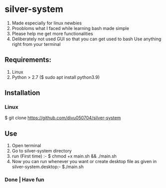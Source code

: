 # silver-system
1. Made especially for linux newbies
2. Proobloms what I faced while learning bash made simple
3. Please help me get more functionalities
4. Deliberately not used GUI so that you can get used to bash
Use anything right from your terminal
## Requirements:
1. Linux
2. Python > 2.7 ($ sudo apt install python3.9)
## Installation
### Linux
$ git clone https://github.com/divu050704/silver-system
## Use 
1. Open terminal
2. Go to silver-system directory
3. run (First time) :- $ chmod +x main.sh && ./main.sh
4. Now you can run whenever you want or create desktop file as given in silver-system.desktop:- $./main.sh
### Done | Have fun 
